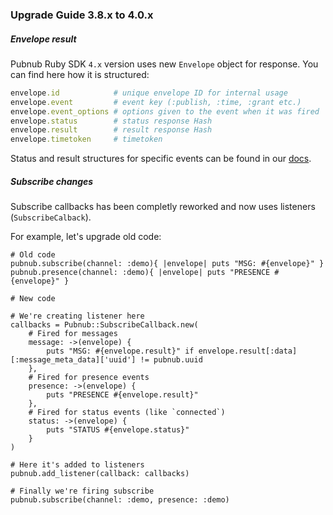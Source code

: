 ### Upgrade Guide 3.8.x to 4.0.x

##### Envelope result

Pubnub Ruby SDK `4.x` version uses new `Envelope` object for response. You can find here how it is structured:

```ruby
envelope.id            # unique envelope ID for internal usage
envelope.event         # event key (:publish, :time, :grant etc.)
envelope.event_options # options given to the event when it was fired
envelope.status        # status response Hash
envelope.result        # result response Hash
envelope.timetoken     # timetoken
```

Status and result structures for specific events can be found in our [docs](https://www.pubnub.com/docs/ruby/api-reference-sdk-v4).

##### Subscribe changes

Subscribe callbacks has been completly reworked and now uses listeners (`SubscribeCalback`).

For example, let's upgrade old code:
```
# Old code
pubnub.subscribe(channel: :demo){ |envelope| puts "MSG: #{envelope}" }
pubnub.presence(channel: :demo){ |envelope| puts "PRESENCE #{envelope}" }

# New code

# We're creating listener here
callbacks = Pubnub::SubscribeCallback.new(
    # Fired for messages
    message: ->(envelope) { 
        puts "MSG: #{envelope.result}" if envelope.result[:data][:message_meta_data]['uuid'] != pubnub.uuid
    },
    # Fired for presence events
    presence: ->(envelope) { 
        puts "PRESENCE #{envelope.result}"
    },
    # Fired for status events (like `connected`)
    status: ->(envelope) { 
        puts "STATUS #{envelope.status}"
    }
)

# Here it's added to listeners
pubnub.add_listener(callback: callbacks)

# Finally we're firing subscribe
pubnub.subscribe(channel: :demo, presence: :demo)
```